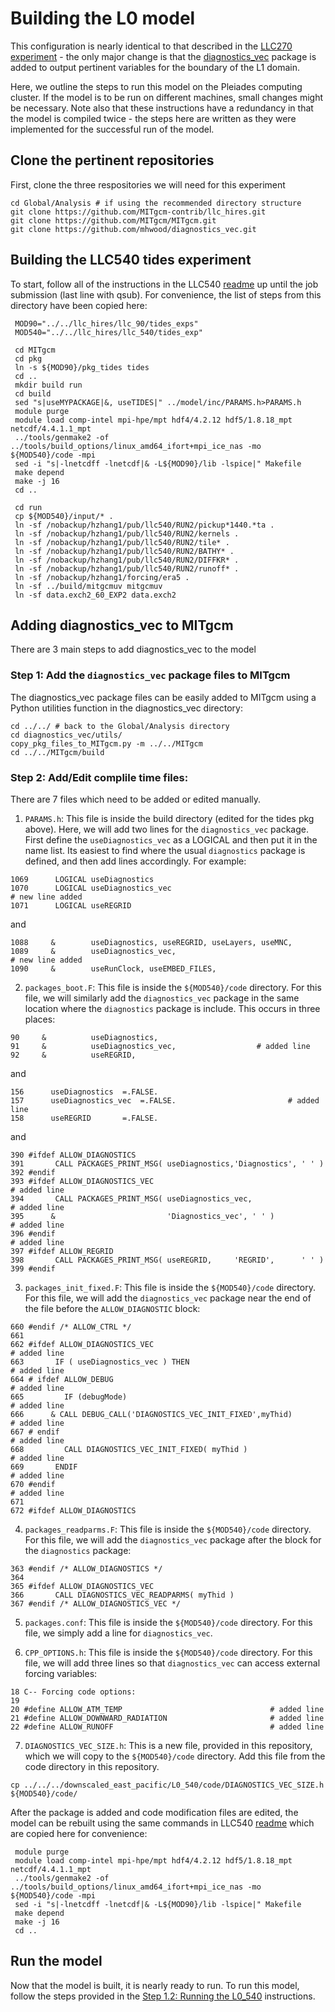 # Building the L0 model

This configuration is nearly identical to that described in the [LLC270 experiment]([0/tides_exp](https://github.com/MITgcm-contrib/llc_hires/tree/master/llc_270)) - the only major change is that the [diagnostics_vec](https://github.com/mhwood/diagnostics_vec) package is added to output pertinent variables for the boundary of the L1 domain. 

Here, we outline the steps to run this model on the Pleiades computing cluster. If the model is to be run on different machines, small changes might be necessary. Note also that these instructions have a redundancy in that the model is compiled twice - the steps here are written as they were implemented for the successful run of the model. 

## Clone the pertinent repositories
First, clone the three respositories we will need for this experiment
```
cd Global/Analysis # if using the recommended directory structure
git clone https://github.com/MITgcm-contrib/llc_hires.git
git clone https://github.com/MITgcm/MITgcm.git
git clone https://github.com/mhwood/diagnostics_vec.git
```


## Building the LLC540 tides experiment
To start, follow all of the instructions in the LLC540 [readme](https://github.com/MITgcm-contrib/llc_hires/blob/master/llc_540/tides_exp/readme) up until the job submission (last line with qsub). For convenience, the list of steps from this directory have been copied here:
```
 MOD90="../../llc_hires/llc_90/tides_exps"
 MOD540="../../llc_hires/llc_540/tides_exp"

 cd MITgcm
 cd pkg
 ln -s ${MOD90}/pkg_tides tides
 cd ..
 mkdir build run
 cd build
 sed "s|useMYPACKAGE|&, useTIDES|" ../model/inc/PARAMS.h>PARAMS.h
 module purge
 module load comp-intel mpi-hpe/mpt hdf4/4.2.12 hdf5/1.8.18_mpt netcdf/4.4.1.1_mpt
 ../tools/genmake2 -of ../tools/build_options/linux_amd64_ifort+mpi_ice_nas -mo ${MOD540}/code -mpi
 sed -i "s|-lnetcdff -lnetcdf|& -L${MOD90}/lib -lspice|" Makefile
 make depend
 make -j 16
 cd ..

 cd run
 cp ${MOD540}/input/* . 
 ln -sf /nobackup/hzhang1/pub/llc540/RUN2/pickup*1440.*ta .
 ln -sf /nobackup/hzhang1/pub/llc540/RUN2/kernels .
 ln -sf /nobackup/hzhang1/pub/llc540/RUN2/tile* .
 ln -sf /nobackup/hzhang1/pub/llc540/RUN2/BATHY* .
 ln -sf /nobackup/hzhang1/pub/llc540/RUN2/DIFFKR* .
 ln -sf /nobackup/hzhang1/pub/llc540/RUN2/runoff* .
 ln -sf /nobackup/hzhang1/forcing/era5 .
 ln -sf ../build/mitgcmuv mitgcmuv
 ln -sf data.exch2_60_EXP2 data.exch2
 ```


## Adding diagnostics_vec to MITgcm
There are 3 main steps to add diagnostics_vec to the model

### Step 1: Add the `diagnostics_vec` package files to MITgcm
The diagnostics_vec package files can be easily added to MITgcm using a Python utilities function in the diagnostics_vec directory:
```
cd ../../ # back to the Global/Analysis directory
cd diagnostics_vec/utils/
copy_pkg_files_to_MITgcm.py -m ../../MITgcm
cd ../../MITgcm/build
```

### Step 2: Add/Edit complile time files:
There are 7 files which need to be added or edited manually.

1. `PARAMS.h`: This file is inside the build directory (edited for the tides pkg above). Here, we will add two lines for the `diagnostics_vec` package. First define the `useDiagnostics_vec` as a LOGICAL and then put it in the name list. Its easiest to find where the usual `diagnostics` package is defined, and then add lines accordingly. For example:
```
1069      LOGICAL useDiagnostics
1070      LOGICAL useDiagnostics_vec                                  # new line added
1071      LOGICAL useREGRID
```
and
```
1088     &        useDiagnostics, useREGRID, useLayers, useMNC,
1089     &        useDiagnostics_vec,                                  # new line added
1090     &        useRunClock, useEMBED_FILES,
```

2. `packages_boot.F`: This file is inside the `${MOD540}/code` directory. For this file, we will similarly add the `diagnostics_vec` package in the same location where the `diagnostics` package is include. This occurs in three places:
```
90     &          useDiagnostics,
91     &          useDiagnostics_vec,                  # added line
92     &          useREGRID,
```
and
```
156      useDiagnostics  =.FALSE.
157      useDiagnostics_vec  =.FALSE.                         # added line
158      useREGRID       =.FALSE.
```
and
```
390 #ifdef ALLOW_DIAGNOSTICS
391       CALL PACKAGES_PRINT_MSG( useDiagnostics,'Diagnostics', ' ' )
392 #endif
393 #ifdef ALLOW_DIAGNOSTICS_VEC                                                   # added line
394       CALL PACKAGES_PRINT_MSG( useDiagnostics_vec,                             # added line
395      &                         'Diagnostics_vec', ' ' )                        # added line
396 #endif                                                                         # added line
397 #ifdef ALLOW_REGRID
398       CALL PACKAGES_PRINT_MSG( useREGRID,     'REGRID',      ' ' )
399 #endif
```

3. `packages_init_fixed.F`: This file is inside the `${MOD540}/code` directory. For this file, we will add the `diagnostics_vec` package near the end of the file before the `ALLOW_DIAGNOSTIC` block:
```
660 #endif /* ALLOW_CTRL */
661 
662 #ifdef ALLOW_DIAGNOSTICS_VEC                                                   # added line
663       IF ( useDiagnostics_vec ) THEN                                           # added line
664 # ifdef ALLOW_DEBUG                                                            # added line
665         IF (debugMode)                                                         # added line
666      & CALL DEBUG_CALL('DIAGNOSTICS_VEC_INIT_FIXED',myThid)                    # added line
667 # endif                                                                        # added line
668         CALL DIAGNOSTICS_VEC_INIT_FIXED( myThid )                              # added line
669       ENDIF                                                                    # added line
670 #endif                                                                         # added line
671 
672 #ifdef ALLOW_DIAGNOSTICS
```

4. `packages_readparms.F`: This file is inside the `${MOD540}/code` directory. For this file, we will add the `diagnostics_vec` package after the block for the `diagnostics` package:
```
363 #endif /* ALLOW_DIAGNOSTICS */
364 
365 #ifdef ALLOW_DIAGNOSTICS_VEC
366       CALL DIAGNOSTICS_VEC_READPARMS( myThid )
367 #endif /* ALLOW_DIAGNOSTICS_VEC */
```

5. `packages.conf`: This file is inside the `${MOD540}/code` directory. For this file, we simply add a line for `diagnostics_vec`.

6. `CPP_OPTIONS.h`: This file is inside the `${MOD540}/code` directory. For this file, we will add three lines so that `diagnostics_vec` can access external forcing variables:
```
18 C-- Forcing code options:
19 
20 #define ALLOW_ATM_TEMP                                 # added line
21 #define ALLOW_DOWNWARD_RADIATION                       # added line
22 #define ALLOW_RUNOFF                                   # added line
```

7. `DIAGNOSTICS_VEC_SIZE.h`: This is a new file, provided in this repository, which we will copy to the `${MOD540}/code` directory.
Add this file from the code directory in this repository.
```
cp ../../../downscaled_east_pacific/L0_540/code/DIAGNOSTICS_VEC_SIZE.h ${MOD540}/code/
```

After the package is added and code modification files are edited, the model can be rebuilt using the same commands in LLC540 [readme](https://github.com/MITgcm-contrib/llc_hires/blob/master/llc_540/tides_exp/readme) which are copied here for convenience:
```
 module purge
 module load comp-intel mpi-hpe/mpt hdf4/4.2.12 hdf5/1.8.18_mpt netcdf/4.4.1.1_mpt
 ../tools/genmake2 -of ../tools/build_options/linux_amd64_ifort+mpi_ice_nas -mo ${MOD540}/code -mpi
 sed -i "s|-lnetcdff -lnetcdf|& -L${MOD90}/lib -lspice|" Makefile
 make depend
 make -j 16
 cd ..
 ```
 
 


## Run the model
Now that the model is built, it is nearly ready to run. To run this model, follow the steps provided in the [Step 1.2: Running the L0_540](https://github.com/mhwood/downscaled_east_pacific/blob/main/instructions/step_12_running_L0_540.md) instructions.

